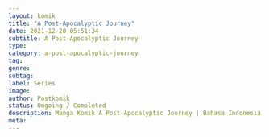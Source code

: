 ```yaml
---
layout: komik
title: "A Post-Apocalyptic Journey"
date: 2021-12-20 05:51:34
subtitle: A Post-Apocalyptic Journey
type: 
category: a-post-apocalyptic-journey
tag: 
genre: 
subtag: 
label: Series
image: 
author: Postkomik
status: Ongoing / Completed
description: Manga Komik A Post-Apocalyptic Journey | Bahasa Indonesia
meta: 
---
```

